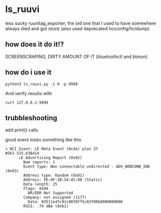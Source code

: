 # ls_ruuvi
less sucky ruuvitag_exporter, the old one that I used to have somewhere always died and got stuck (also used deprecated hciconfig/hcidump)

## how does it do it!?
SCREENSCRAPING, DIRTY AMOUNT OF IT (bluetoothctl and btmon)

## how do i use it
```
python3 ls_ruuvi.py -i 0 -p 9999
```

And verify results with
```
curl 127.0.0.1:9999
```

## trubbleshooting
add print() calls

good event looks something like this
```
> HCI Event: LE Meta Event (0x3e) plen 37                                                                               #563 515.638414
      LE Advertising Report (0x02)
        Num reports: 1
        Event type: Non connectable undirected - ADV_NONCONN_IND (0x03)
        Address type: Random (0x01)
        Address: FD:4F:1B:54:41:08 (Static)
        Data length: 25
        Flags: 0x04
          BR/EDR Not Supported
        Company: not assigned (1177)
          Data: 03511e4fc91c0070ff5c03f80b8900000000
        RSSI: -79 dBm (0xb1)

```

